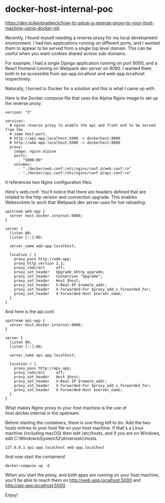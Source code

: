 # docker-host-internal-poc

https://dev.to/kevbradwick/how-to-setup-a-reverse-proxy-to-your-host-machine-using-docker-mii

Recently, I found myself needing a reverse proxy for my local development environment. I had two applications running on different ports, and I wanted them to appear to be served from a single top level domain. This can be useful when you want cookies shared across sub-domains.

For example, I had a single Django application running on port 8000, and a React frontend running on Webpack dev server on 8080. I wanted them both to be accessible from api-app.localhost and web-app.localhost respectively.

Naturally, I turned to Docker for a solution and this is what I came up with. 

Here is the Docker compose file that uses the Alpine Nginx image to set up the reverse proxy.

```
version: "3"

services:
  # nginx reverse proxy to enable the api and front end to be served from the
  # same host:port.
  # http://api-app.localhost:5000 -> dockerhost:8000
  # http://web-app.localhost:5000 -> dockerhost:8080
  proxy:
    image: nginx:alpine
    ports:
      - "5000:80"
    volumes:
      - "./docker/web.conf:/etc/nginx/conf.d/web.conf:ro"
      - "./docker/api.conf:/etc/nginx/conf.d/api.conf:ro"
```

It references two Nginx configuration files.

Here's web.conf. You'll notice that there are headers defined that are related to the http version and connection upgrade. This enables Websockets to work that Webpack dev server uses for hot reloading.

```
upstream web-app {
  server host.docker.internal:8080;
}

server {
  listen 80;
  listen [::]:80;

  server_name web-app.localhost;

  location / {
    proxy_pass http://web-app;
    proxy_http_version 1.1;
    proxy_redirect     off;
    proxy_set_header   Upgrade $http_upgrade;
    proxy_set_header   Connection "Upgrade";
    proxy_set_header   Host $host;
    proxy_set_header   X-Real-IP $remote_addr;
    proxy_set_header   X-Forwarded-For $proxy_add_x_forwarded_for;
    proxy_set_header   X-Forwarded-Host $server_name;
  }
}
```

And here is the api.conf.
```
upstream api-app {
  server host.docker.internal:8000;
}

server {
  listen 80;
  listen [::]:80;

  server_name api-app.localhost;

  location / {
    proxy_pass http://api-app;
    proxy_redirect     off;
    proxy_set_header   Host $host;
    proxy_set_header   X-Real-IP $remote_addr;
    proxy_set_header   X-Forwarded-For $proxy_add_x_forwarded_for;
    proxy_set_header   X-Forwarded-Host $server_name;
  }
}
```

What makes Nginx proxy to your host machine is the use of host.docker.internal in the upstream.

Before starting the containers, there is one thing left to do. Add the two hosts entries to your host file on your host machine. If that's a Linux machine (including macOS) then edit /etc/hosts, and if you are on Windows, edit C:\Windows\System32\drivers\etc\hosts.
```
127.0.0.1 api-app.localhost web-app.localhost
```
And now start the containers!
```
docker-compose up -d
```
When you start the proxy, and both apps are running on your host machine, you'll be able to reach them on http://web-app.localhost:5000 and http://api-app.localhost:5000.

Enjoy!
